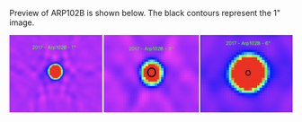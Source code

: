 Preview of ARP102B is shown below. The black contours represent the 1" image.  

![ARP102B](ARP102B.png "ARP102B")
